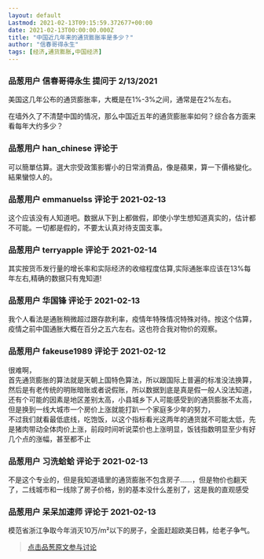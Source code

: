 ```yaml
---
layout: default
Lastmod: 2021-02-13T09:15:59.372677+00:00
date: 2021-02-13T00:00:00.000Z
title: "中国近几年来的通货膨胀率是多少？"
author: "信春哥得永生"
tags: [经济,通货膨胀,中国经济]
---
```



### 品葱用户 **信春哥得永生** 提问于 2/13/2021
    
美国这几年公布的通货膨胀率，大概是在1%-3%之间，通常是在2%左右。  
  
在墙外久了不清楚中国的情况，那么中国近五年的通货膨胀率如何？综合各方面来看每年大约多少？
    
                

### 品葱用户 **han_chinese** 评论于 
        
可以簡單估算。選大宗受政策影響小的日常消費品，像是蘋果，算一下價格變化。結果蠻惊人的。
        
                

### 品葱用户 **emmanuelss** 评论于 2021-02-13
        
这个应该没有人知道吧。数据从下到上都做假，即使小学生想知道真实的，估计都不可能。一切都是假的，不要太认真对待支国支事。
        
                

### 品葱用户 **terryapple** 评论于 2021-02-14
        
其实按货币发行量的增长率和实际经济的收缩程度估算,实际通胀率应该在13%每年左右,精确的数据只有鬼知道!
        
                

### 品葱用户 **华国锋** 评论于 2021-02-13
        
我个人看法是通胀稍微超过跟存款利率，疫情年特殊情况特殊对待。按这个估算，疫情之前中国通胀大概在百分之五六左右。这也符合我对物价的观察。
        
                

### 品葱用户 **fakeuse1989** 评论于 2021-02-12
        
很难啊，  
首先通货膨胀的算法就是天朝上国特色算法，所以跟国际上普遍的标准没法换算，  
然后是有老传统的明账暗账或者说假账，所以数据到底是真是假一般人没法知道，  
还有个可能的因素是地区差别太高，小县城乡下人可能感受到的通货膨胀不太高，但是换到一线大城市一个房价上涨就能打趴一个家庭多少年的努力，  
不过我们就看最低底线，吃饱饭，以这个指标看光这两年的通货就不可能太低，先是猪肉带动全体肉价上涨，前段时间听说菜价也上涨明显，饭钱指数明显至少有好几个点的涨幅，甚至都不止
        
                

### 品葱用户 **习洗蛤蛤** 评论于 2021-02-13
        
不是这个专业的，但是我知道墙里的通货膨胀不包含房子……，但是物价也翻天了，二线城市和一线除了房子价格，别的基本没什么差别了，这是我的直观感受
        
                

### 品葱用户 **呆呆加速师** 评论于 2021-02-13
        
模范省浙江争取今年消灭10万/m²以下的房子，全面赶超欧美日韩，给老子争气。
        
                





> [点击品葱原文参与讨论](https://pincong.rocks/question/36333)

